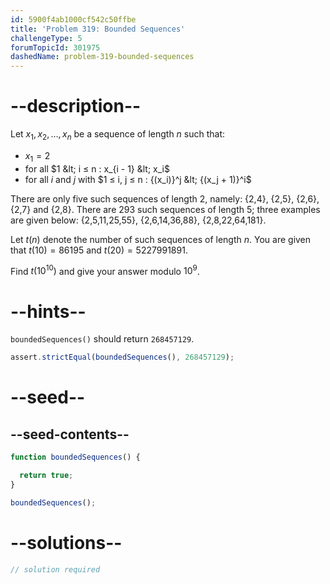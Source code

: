 ```yaml
---
id: 5900f4ab1000cf542c50ffbe
title: 'Problem 319: Bounded Sequences'
challengeType: 5
forumTopicId: 301975
dashedName: problem-319-bounded-sequences
---
```


# --description--

Let $x_1, x_2, \ldots, x_n$ be a sequence of length $n$ such that:

- $x_1 = 2$
- for all $1 &lt; i ≤ n : x_{i - 1} &lt; x_i$
- for all $i$ and $j$ with $1 ≤ i, j ≤ n : {(x_i)}^j &lt; {(x_j + 1)}^i$

There are only five such sequences of length 2, namely: {2,4}, {2,5}, {2,6}, {2,7} and {2,8}. There are 293 such sequences of length 5; three examples are given below: {2,5,11,25,55}, {2,6,14,36,88}, {2,8,22,64,181}.

Let $t(n)$ denote the number of such sequences of length $n$. You are given that $t(10) = 86195$ and $t(20) = 5227991891$.

Find $t({10}^{10})$ and give your answer modulo $10^9$.

# --hints--

`boundedSequences()` should return `268457129`.

```js
assert.strictEqual(boundedSequences(), 268457129);
```

# --seed--

## --seed-contents--

```js
function boundedSequences() {

  return true;
}

boundedSequences();
```

# --solutions--

```js
// solution required
```
